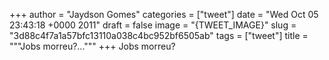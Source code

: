
+++
author = "Jaydson Gomes"
categories = ["tweet"]
date = "Wed Oct 05 23:43:18 +0000 2011"
draft = false
image = "{TWEET_IMAGE}"
slug = "3d88c4f7a1a57bfc13110a038c4bc952bf6505ab"
tags = ["tweet"]
title = """Jobs morreu?..."""
+++
Jobs morreu?
